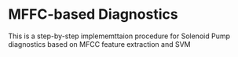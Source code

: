 # MFFC-based Diagnostics
This is a step-by-step implememttaion procedure for Solenoid Pump diagnostics based on MFCC feature extraction and SVM

